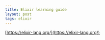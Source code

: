 ```yaml
---
title: Elixir learning guide
layout: post
tags: elixir
---
```


[https://elixir-lang.org/](https://elixir-lang.org/)